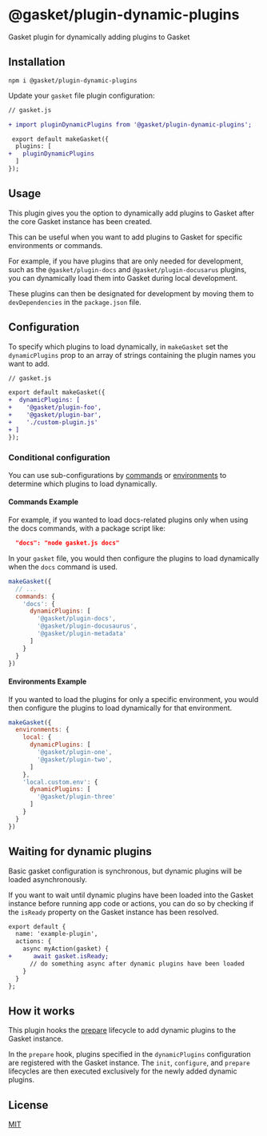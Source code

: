 # @gasket/plugin-dynamic-plugins

Gasket plugin for dynamically adding plugins to Gasket

## Installation

```
npm i @gasket/plugin-dynamic-plugins
```

Update your `gasket` file plugin configuration:

```diff
// gasket.js

+ import pluginDynamicPlugins from '@gasket/plugin-dynamic-plugins';

 export default makeGasket({
  plugins: [
+   pluginDynamicPlugins
  ]
});
```

## Usage

This plugin gives you the option to dynamically add plugins to Gasket after the
core Gasket instance has been created.

This can be useful when you want to add plugins to Gasket for specific
environments or commands.

For example, if you have plugins that are only needed for development,
such as the `@gasket/plugin-docs` and `@gasket/plugin-docusarus` plugins, you can 
dynamically load them into Gasket during local development.

These plugins can then be designated for development by moving them to
`devDependencies` in the `package.json` file.

## Configuration

To specify which plugins to load dynamically,
in `makeGasket` set the `dynamicPlugins` prop to an array of strings
containing the plugin names you want to add.

```diff
// gasket.js

export default makeGasket({
+  dynamicPlugins: [
+    '@gasket/plugin-foo', 
+    '@gasket/plugin-bar',
+    './custom-plugin.js'
+ ]
});
```

### Conditional configuration

You can use sub-configurations by [commands] or [environments] to determine
which plugins to load dynamically.

#### Commands Example

For example, if you wanted to load docs-related plugins only when using the
docs commands, with a package script like:

```json
  "docs": "node gasket.js docs"
```

In your `gasket` file, you would then configure the plugins to load dynamically
when the `docs` command is used.

```js
makeGasket({
  // ...
  commands: {
    'docs': {
      dynamicPlugins: [
        '@gasket/plugin-docs',
        '@gasket/plugin-docusaurus',
        '@gasket/plugin-metadata'
      ]
    }
  }
})
```

#### Environments Example

If you wanted to load the plugins for only a specific environment, you would 
then configure the plugins to load dynamically for that environment. 

```js
makeGasket({
  environments: {
    local: {
      dynamicPlugins: [
        '@gasket/plugin-one',
        '@gasket/plugin-two',
      ]
    },
    'local.custom.env': {
      dynamicPlugins: [
        '@gasket/plugin-three'
      ]
    }
  }
})
```

## Waiting for dynamic plugins

Basic gasket configuration is synchronous, but dynamic plugins will be
loaded asynchronously.

If you want to wait until dynamic plugins have been loaded into the Gasket
instance before running app code or actions, you can do so by checking if the
`isReady` property on the Gasket instance has been resolved.

```diff
export default {
  name: 'example-plugin',
  actions: {
    async myAction(gasket) {
+      await gasket.isReady;
      // do something async after dynamic plugins have been loaded
    }
  }
};
```

## How it works

This plugin hooks the [prepare] lifecycle to add dynamic plugins to the Gasket instance.

In the `prepare` hook, plugins specified in the `dynamicPlugins` configuration
are registered with the Gasket instance.
The `init`, `configure`, and `prepare` lifecycles are then executed exclusively
for the newly added dynamic plugins.

## License

[MIT](./LICENSE.md)

[environments]: ../../docs/configuration.md#environments
[commands]: ../../docs/configuration.md#commands
[prepare]: ../gasket-core/README.md#prepare
